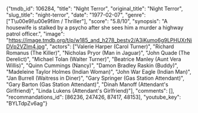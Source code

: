 {"tmdb_id": 106284, "title": "Night Terror", "original_title": "Night Terror", "slug_title": "night-terror", "date": "1977-02-07", "genre": ["T\u00e9l\u00e9film / Thriller"], "score": "5.8/10", "synopsis": "A housewife is stalked by a psycho after she sees him a murder a highway patrol officer.", "image": "https://image.tmdb.org/t/p/w185_and_h278_bestv2/A3iKumo6g9LPHUXrNiDVp2VZlm4.jpg", "actors": ["Valerie Harper (Carol Turner)", "Richard Romanus (The Killer)", "Nicholas Pryor (Man in Jaguar)", "John Quade (The Derelict)", "Michael Tolan (Walter Turner)", "Beatrice Manley (Aunt Vera Willis)", "Quinn Cummings (Nancy)", "Damon Bradley Raskin (Buddy)", "Madeleine Taylor Holmes (Indian Woman)", "John War Eagle (Indian Man)", "Jan Burrell (Waitress in Diner)", "Gary Springer (Gas Station Attendant)", "Gary Barton (Gas Station Attendant)", "Dinah Manoff (Attendant's Girlfriend)", "Linda Lukens (Attendant's Girlfriend)"], "comments": [], "recommandations_id": [86236, 247426, 87417, 48153], "youtube_key": "BYLTdpZv6ag"}